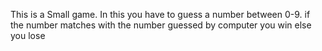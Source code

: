This is a Small game.
In this you have to guess a number between 0-9.
if the number matches with the number guessed by computer you win
else you lose
